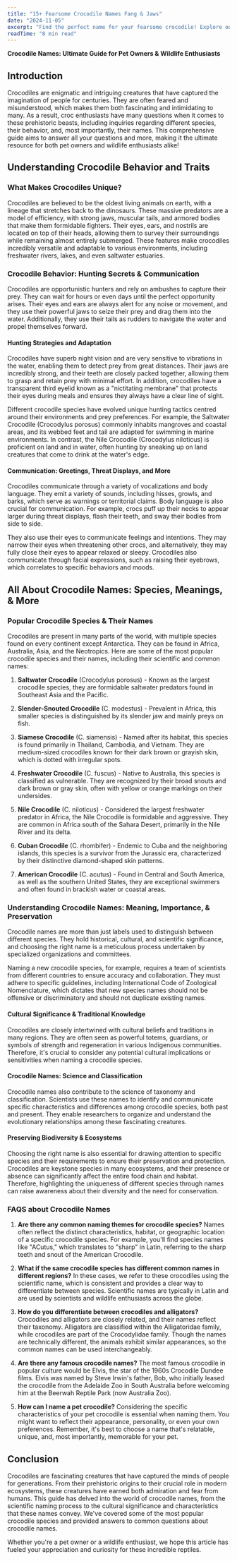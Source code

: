 ```yaml
---
title: "15+ Fearsome Crocodile Names Fang & Jaws"
date: "2024-11-05"
excerpt: "Find the perfect name for your fearsome crocodile! Explore our list of 15+ fearsome and unique crocodile names, inspired by their power and strength."
readTime: "8 min read"
---
```


**Crocodile Names: Ultimate Guide for Pet Owners & Wildlife Enthusiasts** 

## Introduction

Crocodiles are enigmatic and intriguing creatures that have captured the imagination of people for centuries. They are often feared and misunderstood, which makes them both fascinating and intimidating to many. As a result, croc enthusiasts have many questions when it comes to these prehistoric beasts, including inquiries regarding different species, their behavior, and, most importantly, their names. This comprehensive guide aims to answer all your questions and more, making it the ultimate resource for both pet owners and wildlife enthusiasts alike!

## Understanding Crocodile Behavior and Traits

### What Makes Crocodiles Unique?

Crocodiles are believed to be the oldest living animals on earth, with a lineage that stretches back to the dinosaurs. These massive predators are a model of efficiency, with strong jaws, muscular tails, and armored bodies that make them formidable fighters. Their eyes, ears, and nostrils are located on top of their heads, allowing them to survey their surroundings while remaining almost entirely submerged. These features make crocodiles incredibly versatile and adaptable to various environments, including freshwater rivers, lakes, and even saltwater estuaries. 

### Crocodile Behavior: Hunting Secrets & Communication

Crocodiles are opportunistic hunters and rely on ambushes to capture their prey. They can wait for hours or even days until the perfect opportunity arises. Their eyes and ears are always alert for any noise or movement, and they use their powerful jaws to seize their prey and drag them into the water. Additionally, they use their tails as rudders to navigate the water and propel themselves forward. 

#### Hunting Strategies and Adaptation

Crocodiles have superb night vision and are very sensitive to vibrations in the water, enabling them to detect prey from great distances. Their jaws are incredibly strong, and their teeth are closely packed together, allowing them to grasp and retain prey with minimal effort. In addition, crocodiles have a transparent third eyelid known as a "nictitating membrane" that protects their eyes during meals and ensures they always have a clear line of sight. 

Different crocodile species have evolved unique hunting tactics centred around their environments and prey preferences. For example, the Saltwater Crocodile (Crocodylus porosus) commonly inhabits mangroves and coastal areas, and its webbed feet and tail are adapted for swimming in marine environments. In contrast, the Nile Crocodile (Crocodylus niloticus) is proficient on land and in water, often hunting by sneaking up on land creatures that come to drink at the water's edge. 

#### Communication: Greetings, Threat Displays, and More

Crocodiles communicate through a variety of vocalizations and body language. They emit a variety of sounds, including hisses, growls, and barks, which serve as warnings or territorial claims. Body language is also crucial for communication. For example, crocs puff up their necks to appear larger during threat displays, flash their teeth, and sway their bodies from side to side. 

They also use their eyes to communicate feelings and intentions. They may narrow their eyes when threatening other crocs, and alternatively, they may fully close their eyes to appear relaxed or sleepy. Crocodiles also communicate through facial expressions, such as raising their eyebrows, which correlates to specific behaviors and moods. 

## All About Crocodile Names: Species, Meanings, & More

### Popular Crocodile Species & Their Names

Crocodiles are present in many parts of the world, with multiple species found on every continent except Antarctica. They can be found in Africa, Australia, Asia, and the Neotropics. Here are some of the most popular crocodile species and their names, including their scientific and common names: 

1. **Saltwater Crocodile** (Crocodylus porosus) - Known as the largest crocodile species, they are formidable saltwater predators found in Southeast Asia and the Pacific. 

2. **Slender-Snouted Crocodile** (C. modestus) - Prevalent in Africa, this smaller species is distinguished by its slender jaw and mainly preys on fish. 

3. **Siamese Crocodile** (C. siamensis) - Named after its habitat, this species is found primarily in Thailand, Cambodia, and Vietnam. They are medium-sized crocodiles known for their dark brown or grayish skin, which is dotted with irregular spots. 

4. **Freshwater Crocodile** (C. fuscus) - Native to Australia, this species is classified as vulnerable. They are recognized by their broad snouts and dark brown or gray skin, often with yellow or orange markings on their undersides. 

5. **Nile Crocodile** (C. niloticus) - Considered the largest freshwater predator in Africa, the Nile Crocodile is formidable and aggressive. They are common in Africa south of the Sahara Desert, primarily in the Nile River and its delta. 

6. **Cuban Crocodile** (C. rhombifer) - Endemic to Cuba and the neighboring islands, this species is a survivor from the Jurassic era, characterized by their distinctive diamond-shaped skin patterns. 

7. **American Crocodile** (C. acutus) - Found in Central and South America, as well as the southern United States, they are exceptional swimmers and often found in brackish water or coastal areas. 

### Understanding Crocodile Names: Meaning, Importance, & Preservation

Crocodile names are more than just labels used to distinguish between different species. They hold historical, cultural, and scientific significance, and choosing the right name is a meticulous process undertaken by specialized organizations and committees. 

 Naming a new crocodile species, for example, requires a team of scientists from different countries to ensure accuracy and collaboration. They must adhere to specific guidelines, including International Code of Zoological Nomenclature, which dictates that new species names should not be offensive or discriminatory and should not duplicate existing names. 

#### Cultural Significance & Traditional Knowledge

Crocodiles are closely intertwined with cultural beliefs and traditions in many regions. They are often seen as powerful totems, guardians, or symbols of strength and regeneration in various Indigenous communities. Therefore, it's crucial to consider any potential cultural implications or sensitivities when naming a crocodile species. 

#### Crocodile Names: Science and Classification

Crocodile names also contribute to the science of taxonomy and classification. Scientists use these names to identify and communicate specific characteristics and differences among crocodile species, both past and present. They enable researchers to organize and understand the evolutionary relationships among these fascinating creatures. 

#### Preserving Biodiversity & Ecosystems

Choosing the right name is also essential for drawing attention to specific species and their requirements to ensure their preservation and protection. Crocodiles are keystone species in many ecosystems, and their presence or absence can significantly affect the entire food chain and habitat. Therefore, highlighting the uniqueness of different species through names can raise awareness about their diversity and the need for conservation. 

### FAQS about Crocodile Names

1.  **Are there any common naming themes for crocodile species?**
Names often reflect the distinct characteristics, habitat, or geographic location of a specific crocodile species. For example, you'll find species names like "ACutus," which translates to "sharp" in Latin, referring to the sharp teeth and snout of the American Crocodile. 

2.  **What if the same crocodile species has different common names in different regions?**
In these cases, we refer to these crocodiles using the scientific name, which is consistent and provides a clear way to differentiate between species. Scientific names are typically in Latin and are used by scientists and wildlife enthusiasts across the globe. 

3.  **How do you differentiate between crocodiles and alligators?**
Crocodiles and alligators are closely related, and their names reflect their taxonomy. Alligators are classified within the Alligatoridae family, while crocodiles are part of the Crocodylidae family. Though the names are technically different, the animals exhibit similar appearances, so the common names can be used interchangeably. 

4.  **Are there any famous crocodile names?**
The most famous crocodile in popular culture would be Elvis, the star of the 1960s Crocodile Dundee films. Elvis was named by Steve Irwin's father, Bob, who initially leased the crocodile from the Adelaide Zoo in South Australia before welcoming him at the Beerwah Reptile Park (now Australia Zoo). 

5.  **How can I name a pet crocodile?**
Considering the specific characteristics of your pet crocodile is essential when naming them. You might want to reflect their appearance, personality, or even your own preferences. Remember, it's best to choose a name that's relatable, unique, and, most importantly, memorable for your pet. 

## Conclusion
Crocodiles are fascinating creatures that have captured the minds of people for generations. From their prehistoric origins to their crucial role in modern ecosystems, these creatures have earned both admiration and fear from humans. This guide has delved into the world of crocodile names, from the scientific naming process to the cultural significance and characteristics that these names convey. We've covered some of the most popular crocodile species and provided answers to common questions about crocodile names. 

Whether you're a pet owner or a wildlife enthusiast, we hope this article has fueled your appreciation and curiosity for these incredible reptiles.
